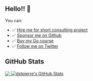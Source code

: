 ## Hello!! 👋

You can:

- ✅ [Hire me for short consulting project](https://dominicstpierre.com/about)
- ✅ [Sponsor me on Github](https://github.com/sponsors/dstpierre)
- ✅ [Buy my Go course](https://buildsaasappingo.com/)
- ✅ [Follow me on Twitter](https://twitter.com/dominicstpierre)

<p>

## GitHub Stats

<a href="https://github.com/dstpierre/dstpierre">
  <img align="center" src="https://github-readme-stats.vercel.app/api/top-langs/?username=dstpierre&hide=html&title_color=ffffff&text_color=c9cacc&icon_color=2bbc8a&bg_color=1d1f21" />
</a>
<a href="https://github.com/dstpierre/dstpierre">
  <img align="center" src="https://github-readme-stats.vercel.app/api?username=dstpierre&show_icons=true&line_height=27&count_private=true&title_color=ffffff&text_color=c9cacc&icon_color=2bbc8a&bg_color=1d1f21" alt="dstpierre's GitHub Stats" />
</a>